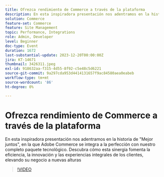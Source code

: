```yaml
---
title: Ofrezca rendimiento de Commerce a través de la plataforma
description: En esta inspiradora presentación nos adentramos en la historia de "Mejor juntos", en la que Adobe Commerce se integra a la perfección con nuestro completo paquete tecnológico. Descubra cómo esta sinergia fomenta la eficiencia, la innovación y las experiencias integrales de los clientes, elevando su negocio a nuevas alturas
solution: Commerce
feature-set: Commerce
feature: Site Management
topic: Performance, Integrations
role: Admin, Developer
level: Beginner
doc-type: Event
duration: 1672
last-substantial-update: 2023-12-20T00:00:00Z
jira: KT-14671
thumbnail: 3426311.jpeg
exl-id: 918632aa-f315-4d55-8f92-c5e48c5d6221
source-git-commit: 9a297cda953d4414131657f9ac84580aea0eabeb
workflow-type: tm+mt
source-wordcount: '86'
ht-degree: 0%

---
```


# Ofrezca rendimiento de Commerce a través de la plataforma

En esta inspiradora presentación nos adentramos en la historia de &quot;Mejor juntos&quot;, en la que Adobe Commerce se integra a la perfección con nuestro completo paquete tecnológico. Descubra cómo esta sinergia fomenta la eficiencia, la innovación y las experiencias integrales de los clientes, elevando su negocio a nuevas alturas

>[!VIDEO](https://video.tv.adobe.com/v/3455981/?learn=on&captions=spa)
